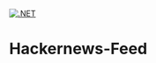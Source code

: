 [![.NET](https://github.com/lvchkn/Hackernews-Feed/actions/workflows/dotnet.yml/badge.svg?branch=main)](https://github.com/lvchkn/Hackernews-Feed/actions/workflows/build-and-test.yml)

# Hackernews-Feed
